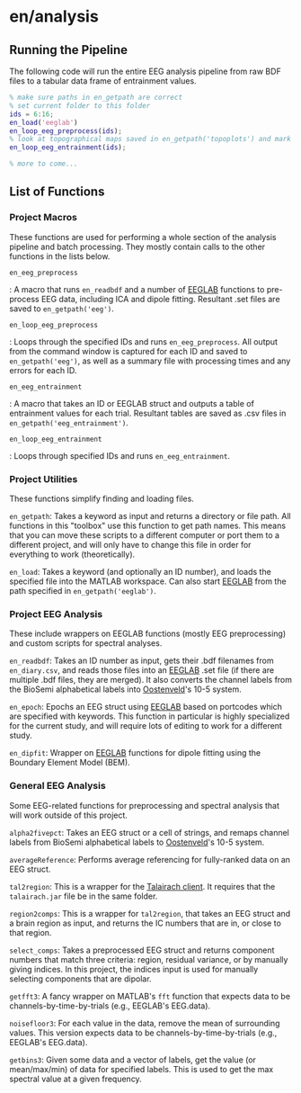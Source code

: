 # en/analysis

## Running the Pipeline

The following code will run the entire EEG analysis pipeline from raw BDF files to a tabular data frame of entrainment values.

```matlab
% make sure paths in en_getpath are correct
% set current folder to this folder
ids = 6:16;
en_load('eeglab')
en_loop_eeg_preprocess(ids);
% look at topographical maps saved in en_getpath('topoplots') and mark down component numbers that are dipolar in en_diary.csv
en_loop_eeg_entrainment(ids);

% more to come...
```

## List of Functions

### Project Macros

These functions are used for performing a whole section of the analysis pipeline and batch processing. They mostly contain calls to the other functions in the lists below.

`en_eeg_preprocess`

: A macro that runs `en_readbdf` and a number of [EEGLAB](https://sccn.ucsd.edu/eeglab/index.php) functions to pre-process EEG data, including ICA and dipole fitting. Resultant .set files are saved to `en_getpath('eeg')`.

`en_loop_eeg_preprocess`

: Loops through the specified IDs and runs `en_eeg_preprocess`. All output from the command window is captured for each ID and saved to `en_getpath('eeg')`, as well as a summary file with processing times and any errors for each ID.

`en_eeg_entrainment`

: A macro that takes an ID or EEGLAB struct and outputs a table of entrainment values for each trial. Resultant tables are saved as .csv files in `en_getpath('eeg_entrainment')`.

`en_loop_eeg_entrainment`

: Loops through specified IDs and runs `en_eeg_entrainment`.

### Project Utilities

These functions simplify finding and loading files.

`en_getpath`: Takes a keyword as input and returns a directory or file path. All functions in this "toolbox" use this function to get path names. This means that you can move these scripts to a different computer or port them to a different project, and will only have to change this file in order for everything to work (theoretically).

`en_load`: Takes a keyword (and optionally an ID number), and loads the specified file into the MATLAB workspace. Can also start [EEGLAB](https://sccn.ucsd.edu/eeglab/index.php) from the path specified in `en_getpath('eeglab')`.

### Project EEG Analysis

These include wrappers on EEGLAB functions (mostly EEG preprocessing) and custom scripts for spectral analyses.

`en_readbdf`: Takes an ID number as input, gets their .bdf filenames from `en_diary.csv`, and reads those files into an [EEGLAB](https://sccn.ucsd.edu/eeglab/index.php) .set file (if there are multiple .bdf files, they are merged). It also converts the channel labels from the BioSemi alphabetical labels into [Oostenveld](http://robertoostenveld.nl/electrode/)'s 10-5 system.

`en_epoch`: Epochs an EEG struct using [EEGLAB](https://sccn.ucsd.edu/eeglab/index.php) based on portcodes which are specified with keywords. This function in particular is highly specialized for the current study, and will require lots of editing to work for a different study.

`en_dipfit`: Wrapper on [EEGLAB](https://sccn.ucsd.edu/eeglab/index.php) functions for dipole fitting using the Boundary Element Model (BEM).

### General EEG Analysis

Some EEG-related functions for preprocessing and spectral analysis that will work outside of this project.

`alpha2fivepct`: Takes an EEG struct or a cell of strings, and remaps channel labels from BioSemi alphabetical labels to [Oostenveld](http://robertoostenveld.nl/electrode/)'s 10-5 system.

`averageReference`: Performs average referencing for fully-ranked data on an EEG struct.

`tal2region`: This is a wrapper for the [Talairach client](http://www.talairach.org/client.html). It requires that the `talairach.jar` file be in the same folder.

`region2comps`: This is a wrapper for `tal2region`, that takes an EEG struct and a brain region as input, and returns the IC numbers that are in, or close to that region.

`select_comps`: Takes a preprocessed EEG struct and returns component numbers that match three criteria: region, residual variance, or by manually giving indices. In this project, the indices input is used for manually selecting components that are dipolar.

`getfft3`: A fancy wrapper on MATLAB's `fft` function that expects data to be channels-by-time-by-trials (e.g., EEGLAB's EEG.data).

`noisefloor3`: For each value in the data, remove the mean of surrounding values. This version expects data to be channels-by-time-by-trials (e.g., EEGLAB's EEG.data).

`getbins3`: Given some data and a vector of labels, get the value (or mean/max/min) of data for specified labels. This is used to get the max spectral value at a given frequency.
